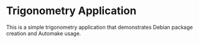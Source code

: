 # Trigonometry Application

This is a simple trigonometry application that demonstrates Debian package creation and Automake usage.

